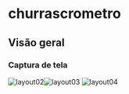 # churrascrometro

## Visão geral

### Captura de tela

![layout02](https://user-images.githubusercontent.com/110574761/189547037-09878091-7f92-4f1e-9eff-78acddd89f71.png)![layout03](https://user-images.githubusercontent.com/110574761/189547039-1af85075-9361-4a36-9569-58302efd0e01.png)
![layout04](https://user-images.githubusercontent.com/110574761/189547040-df25d195-3690-45a0-a3e5-9c410571f264.png)

